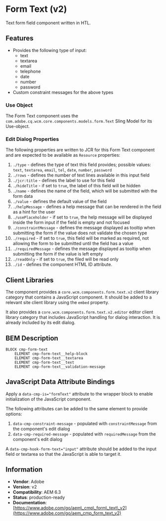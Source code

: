 <!--
Copyright 2017 Adobe

Licensed under the Apache License, Version 2.0 (the "License");
you may not use this file except in compliance with the License.
You may obtain a copy of the License at

    http://www.apache.org/licenses/LICENSE-2.0

Unless required by applicable law or agreed to in writing, software
distributed under the License is distributed on an "AS IS" BASIS,
WITHOUT WARRANTIES OR CONDITIONS OF ANY KIND, either express or implied.
See the License for the specific language governing permissions and
limitations under the License.
-->
Form Text (v2)
====
Text form field component written in HTL.

## Features

* Provides the following type of input:
  * text
  * textarea
  * email
  * telephone
  * date
  * number
  * password
* Custom constraint messages for the above types

### Use Object
The Form Text component uses the `com.adobe.cq.wcm.core.components.models.form.Text` Sling Model for its Use-object.

### Edit Dialog Properties
The following properties are written to JCR for this Form Text component and are expected to be available as `Resource` properties:

1. `./type` - defines the type of text this field provides; possible values: `text`, `textarea`, `email`, `tel`, `date`, `number`,
`password`
2. `./rows` - defines the number of text lines available in this input field
3. `./jcr:title` - defines the label to use for this field
3. `./hideTitle` - if set to `true`, the label of this field will be hidden
4. `./name` - defines the name of the field, which will be submitted with the form data
5. `./value` - defines the default value of the field
6. `./helpMessage` - defines a help message that can be rendered in the field as a hint for the user
7. `./usePlaceholder` - if set to `true`, the help message will be displayed inside the form input if the field is empty and not focused
8. `./constraintMessage` - defines the message displayed as tooltip when submitting the form if the value does not validate the chosen type
9. `./required` - if set to `true`, this field will be marked as required, not allowing the form to be submitted until the field has a value
10. `./requiredMessage` - defines the message displayed as tooltip when submitting the form if the value is left empty
11. `./readOnly` - if set to `true`, the filed will be read only
12. `./id` - defines the component HTML ID attribute.

## Client Libraries
The component provides a `core.wcm.components.form.text.v2` client library category that contains a JavaScript component.
It should be added to a relevant site client library using the `embed` property.

It also provides a `core.wcm.components.form.text.v2.editor` editor client library category that includes JavaScript
handling for dialog interaction. It is already included by its edit dialog.

## BEM Description
```
BLOCK cmp-form-text
    ELEMENT cmp-form-text__help-block
    ELEMENT cmp-form-text__textarea
    ELEMENT cmp-form-text__text
    ELEMENT cmp-form-text__validation-message
```

## JavaScript Data Attribute Bindings
Apply a `data-cmp-is="formText"` attribute to the wrapper block to enable initialization of the JavaScript component.

The following attributes can be added to the same element to provide options:

1. `data-cmp-constraint-message` - populated with `constraintMessage` from the component's edit dialog
2. `data-cmp-required-message` - populated with  `requiredMessage` from the component's edit dialog

A `data-cmp-hook-form-text="input"` attribute should be added to the input field or textarea so that the JavaScript is able to target it.

## Information
* **Vendor**: Adobe
* **Version**: v2
* **Compatibility**: AEM 6.3
* **Status**: production-ready
* **Documentation**: [https://www.adobe.com/go/aem\_cmp\_form\_text\_v2](https://www.adobe.com/go/aem_cmp_form_text_v2)

